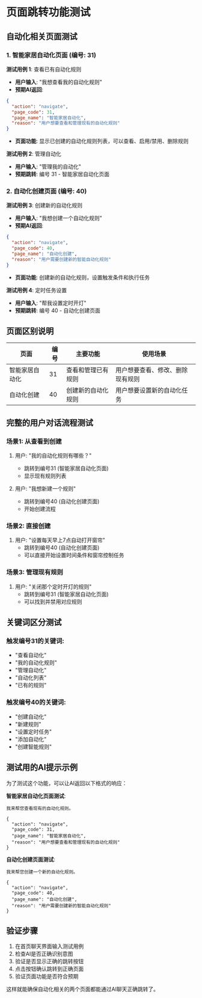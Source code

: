 # 页面跳转功能测试

## 自动化相关页面测试

### 1. 智能家居自动化页面 (编号: 31)

**测试用例 1**: 查看已有自动化规则
- **用户输入**: "我想查看我的自动化规则"
- **预期AI返回**:
```json
{
  "action": "navigate",
  "page_code": 31,
  "page_name": "智能家居自动化",
  "reason": "用户想要查看和管理现有的自动化规则"
}
```
- **页面功能**: 显示已创建的自动化规则列表，可以查看、启用/禁用、删除规则

**测试用例 2**: 管理自动化
- **用户输入**: "管理我的自动化"
- **预期跳转**: 编号 31 - 智能家居自动化页面

### 2. 自动化创建页面 (编号: 40)

**测试用例 3**: 创建新的自动化规则
- **用户输入**: "我想创建一个自动化规则"
- **预期AI返回**:
```json
{
  "action": "navigate",
  "page_code": 40,
  "page_name": "自动化创建",
  "reason": "用户需要创建新的智能自动化规则"
}
```
- **页面功能**: 创建新的自动化规则，设置触发条件和执行任务

**测试用例 4**: 定时任务设置
- **用户输入**: "帮我设置定时开灯"
- **预期跳转**: 编号 40 - 自动化创建页面

## 页面区别说明

| 页面 | 编号 | 主要功能 | 使用场景 |
|------|------|---------|---------|
| 智能家居自动化 | 31 | 查看和管理已有规则 | 用户想要查看、修改、删除现有规则 |
| 自动化创建 | 40 | 创建新的自动化规则 | 用户想要设置新的自动化任务 |

## 完整的用户对话流程测试

### 场景1: 从查看到创建
1. 用户: "我的自动化规则有哪些？"
   - 跳转到编号31 (智能家居自动化页面)
   - 显示现有规则列表
   
2. 用户: "我想新建一个规则"
   - 跳转到编号40 (自动化创建页面)
   - 开始创建流程

### 场景2: 直接创建
1. 用户: "设置每天早上7点自动打开窗帘"
   - 跳转到编号40 (自动化创建页面)
   - 可以直接开始设置时间条件和窗帘控制任务

### 场景3: 管理现有规则
1. 用户: "关闭那个定时开灯的规则"
   - 跳转到编号31 (智能家居自动化页面)
   - 可以找到并禁用对应规则

## 关键词区分测试

### 触发编号31的关键词:
- "查看自动化"
- "我的自动化规则"
- "管理自动化" 
- "自动化列表"
- "已有的规则"

### 触发编号40的关键词:
- "创建自动化"
- "新建规则"
- "设置定时任务"
- "添加自动化"
- "创建智能规则"

## 测试用的AI提示示例

为了测试这个功能，可以让AI返回以下格式的响应：

**智能家居自动化页面测试**:
```
我来帮您查看现有的自动化规则。

{
  "action": "navigate",
  "page_code": 31,
  "page_name": "智能家居自动化",
  "reason": "用户想要查看和管理现有的自动化规则"
}
```

**自动化创建页面测试**:
```
我来帮您创建一个新的自动化规则。

{
  "action": "navigate", 
  "page_code": 40,
  "page_name": "自动化创建",
  "reason": "用户需要创建新的智能自动化规则"
}
```

## 验证步骤

1. 在首页聊天界面输入测试用例
2. 检查AI是否正确识别意图
3. 验证是否显示正确的跳转按钮
4. 点击按钮确认跳转到正确页面
5. 验证页面功能是否符合预期

这样就能确保自动化相关的两个页面都能通过AI聊天正确跳转了。 